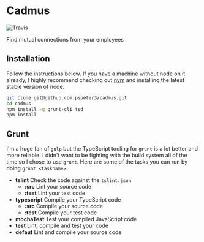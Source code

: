 Cadmus
======

![Travis](http://img.shields.io/travis/pspeter3/cadmus.svg?style=flat)

Find mutual connections from your employees

Installation
------------

Follow the instructions below. If you have a machine without node on it already, I highly recommend checking out
[nvm](https://github.com/creationix/nvm) and installing the latest stable version of node.

```bash
git clone git@github.com:pspeter3/cadmus.git
cd cadmus
npm install -g grunt-cli tsd
npm install
```

Grunt
-----

I'm a huge fan of `gulp` but the TypeScript tooling for `grunt` is a lot better and more reliable. I didn't want to be
fighting with the build system all of the time so I chose to use `grunt`. Here are some of the tasks you can run by
doing `grunt <taskname>`.

- **tslint** Check the code against the `tslint.json`
  * **:src** Lint your source code
  * **:test** Lint your test code
- **typescript** Compile your TypeScript code
  * **:src** Compile your source code
  * **:test** Compile your test code
- **mochaTest** Test your compiled JavaScript code
- **test** Lint, compile and test your code
- **__defaut__** Lint and compile your source code
